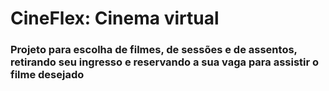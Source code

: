 # CineFlex: Cinema virtual

### Projeto para escolha de filmes, de sessões e de assentos, retirando seu ingresso e reservando a sua vaga para assistir o filme desejado
